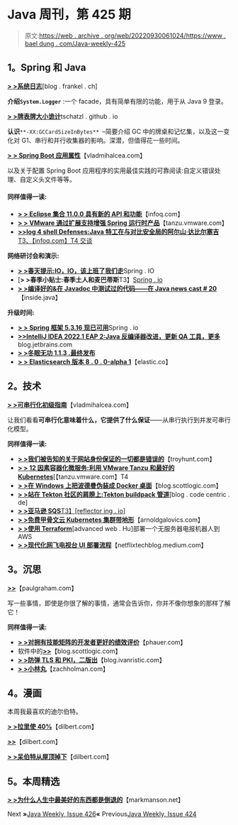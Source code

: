 # Java 周刊，第 425 期

> 原文:[https://web . archive . org/web/20220930061024/https://www . bael dung . com/Java-weekly-425](https://web.archive.org/web/20220930061024/https://www.baeldung.com/java-weekly-425)

## **1。Spring 和 Java**

[**> >系统日志**](https://web.archive.org/web/20220524060415/https://blog.frankel.ch/system-logger/)[blog . frankel . ch]

**介绍`System.Logger`** :一个 facade，具有简单有限的功能，用于从 Java 9 登录。

[**> >牌表牌大小诡计**](https://web.archive.org/web/20220524060415/https://tschatzl.github.io/2022/02/15/card-table-card-size.html)tschatzl . github . io

**认识**`**-XX:GCCardSizeInBytes** `–简要介绍 GC 中的牌桌和记忆集，以及这一变化对 G1、串行和并行收集器的影响。深潜，但值得花一些时间。

[**> > Spring Boot 应用属性**](https://web.archive.org/web/20220524060415/https://vladmihalcea.com/spring-boot-application-properties/)【vladmihalcea.com】

以及关于配置 Spring Boot 应用程序的实用最佳实践的可靠阅读:自定义错误处理、自定义头文件等等。

#### **同样值得一读:**

*   [**> > Eclipse 集合 11.0.0 具有新的 API 和功能**](https://web.archive.org/web/20220524060415/https://www.infoq.com/news/2022/02/eclipse-collections-11-0-0)【infoq.com】
*   [**> > VMware 通过扩展支持增强 Spring 运行时产品**](https://web.archive.org/web/20220524060415/https://tanzu.vmware.com/content/blog/vmware-spring-runtime-extended-support)【tanzu.vmware.com】
*   [**>>log 4 shell Defenses:Java 特工在与对比安全局的阿尔山·达比尔塞吉**T3、【infoq.com】T4 交谈](https://web.archive.org/web/20220524060415/https://www.infoq.com/news/2022/02/log4shell-contrast-security/)

**网络研讨会和演示:**

*   [**> >春天提示:IO，IO，该上班了我们走**](https://web.archive.org/web/20220524060415/https://spring.io/blog/2022/02/09/spring-tips-io-io-it-s-off-to-work-we-go)Spring . IO
*   [**> >春季小贴士:春季土人和麦巴蒂斯**T3】[Spring . io](https://web.archive.org/web/20220524060415/https://spring.io/blog/2022/02/16/spring-tips-spring-native-and-mybatis)
*   [**> >编译好的&在 Javadoc 中测试过的代码——在 Java news cast # 20**](https://web.archive.org/web/20220524060415/https://inside.java/2022/02/10/insidejava-newscast-020/)【inside.java】

**升级时间:**

*   [**> > Spring 框架 5.3.16 现已可用**](https://web.archive.org/web/20220524060415/https://spring.io/blog/2022/02/17/spring-framework-5-3-16-available-now)Spring . io
*   [**>>IntelliJ IDEA 2022.1 EAP 2:Java 反编译器改进，更新 QA 工具，更多**](https://web.archive.org/web/20220524060415/https://blog.jetbrains.com/idea/2022/02/intellij-idea-2022-1-eap-2/)blog.jetbrains.com
*   [**> >冬眠无功 1.1.3 .最终发布**](https://web.archive.org/web/20220524060415/https://in.relation.to/2022/02/11/hibernate-reactive-1_1_3_Final/)
*   [**> > Elasticsearch 版本 8 . 0 . 0-alpha 1**](https://web.archive.org/web/20220524060415/https://www.elastic.co/guide/en/elasticsearch/reference/current/release-notes-8.0.0-alpha1.html)【elastic.co】

## **2。技术**

[**> >可串行化初级指南**](https://web.archive.org/web/20220524060415/https://vladmihalcea.com/serializability/)【vladmihalcea.com】

让我们看看**可串行化意味着什么，它提供了什么保证**——从串行执行到并发可串行化模型。

**同样值得一读:**

*   **[> >我们被告知的关于网站身份保证的一切都是错误的](https://web.archive.org/web/20220524060415/https://www.troyhunt.com/how-everything-were-told-about-website-identity-assurance-is-wrong/)**【troyhunt.com】
*   [**> > 12 因素容器化微服务:利用 VMware Tanzu 和最好的 Kubernetes**](https://web.archive.org/web/20220524060415/https://tanzu.vmware.com/content/blog/12-factor-microservices-vmware-tanzu-kubernetes)[【tanzu.vmware.com】T4
*   [**> >在 Windows 上把波德曼伪装成 Docker 桌面**](https://web.archive.org/web/20220524060415/https://blog.scottlogic.com/2022/02/15/replacing-docker-desktop-with-podman.html)【blog.scottlogic.com】
*   [**> >站在 Tekton 社区的肩膀上:Tekton buildpack 管道**](https://web.archive.org/web/20220524060415/https://blog.codecentric.de/en/2022/02/tekton-buildpack-pipeline/)[blog . code centric . de]
*   [**> >亚马逊 SQS**T3】[reflector ing . io]](https://web.archive.org/web/20220524060415/https://reflectoring.io/getting-started-with-aws-sqs/)
*   [**> >免费甲骨文云 Kubernetes 集群带地形**](https://web.archive.org/web/20220524060415/https://arnoldgalovics.com/oracle-cloud-kubernetes-terraform/)【arnoldgalovics.com】
*   [**> >使用 Terraform**](https://web.archive.org/web/20220524060415/https://advancedweb.hu/deploy-a-serverless-telegram-bot-to-aws-using-terraform/)[advanced web . Hu]部署一个无服务器电报机器人到 AWS
*   [**> >现代化网飞电视台 UI 部署流程**](https://web.archive.org/web/20220524060415/https://netflixtechblog.medium.com/modernizing-the-netflix-tv-ui-deployment-process-28e022edaaef)【netflixtechblog.medium.com】

## **3。沉思**

[**>>**](https://web.archive.org/web/20220524060415/http://www.paulgraham.com/words.html)【paulgraham.com】

写一些事情，即使是你很了解的事情，通常会告诉你，你并不像你想象的那样了解它！

**同样值得一读:**

*   [**> >对拥有技能矩阵的开发者更好的绩效评价**](https://web.archive.org/web/20220524060415/https://phauer.com/2022/performance-reviews-skill-matrix-developers/)【phauer.com】
*   软件中的[**>>**](https://web.archive.org/web/20220524060415/https://blog.scottlogic.com/2022/02/07/Sustainability-in-Software.html)【blog.scottlogic.com】
*   [**> >防弹 TLS 和 PKI，二版出**](https://web.archive.org/web/20220524060415/https://blog.ivanristic.com/2022/02/bulletproof-tls-and-pki-is-out.html)【blog.ivanristic.com】
*   [**> >小林丸**](https://web.archive.org/web/20220524060415/https://zachholman.com/posts/kobayashi-maru-of-comparing-dates-with-times)【zachholman.com】

## **4。漫画**

本周我最喜欢的迪尔伯特。

[**> >拉里使 40%**](https://web.archive.org/web/20220524060415/https://dilbert.com/strip/2022-02-17)【dilbert.com】

[**>>**](https://web.archive.org/web/20220524060415/https://dilbert.com/strip/2022-02-15)【dilbert.com】

[**> >呆伯特从屋顶掉下**](https://web.archive.org/web/20220524060415/https://dilbert.com/strip/2022-02-12)【dilbert.com】

## **5。本周精选**

**[> >为什么人生中最美好的东西都是倒退的](https://web.archive.org/web/20220524060415/https://markmanson.net/why-the-best-things-in-life-are-all-backwards)**【markmanson.net】

Next **»**[Java Weekly, Issue 426](/web/20220524060415/https://www.baeldung.com/java-weekly-426)**«** Previous[Java Weekly, Issue 424](/web/20220524060415/https://www.baeldung.com/java-weekly-424)